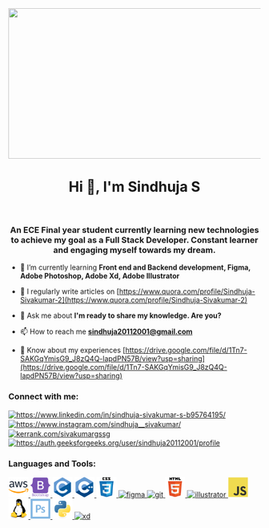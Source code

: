 

<img align= "center" height= "300px" width= "600px" src= "https://images.unsplash.com/photo-1549633030-89d0743bad01?ixid=MnwxMjA3fDB8MHxwaG90by1wYWdlfHx8fGVufDB8fHx8&ixlib">


<h1 align="center">Hi 👋, I'm Sindhuja S</h1><br>

<h3 align="center">An ECE Final year student currently learning new technologies to achieve my goal as a Full Stack Developer. Constant learner and engaging myself towards my dream.</h3>

- 🌱 I’m currently learning **Front end and Backend development, Figma, Adobe Photoshop, Adobe Xd, Adobe Illustrator**

- 📝 I regularly write articles on [https://www.quora.com/profile/Sindhuja-Sivakumar-2](https://www.quora.com/profile/Sindhuja-Sivakumar-2)

- 💬 Ask me about **I'm ready to share my knowledge. Are you?**

- 📫 How to reach me **sindhuja20112001@gmail.com**

- 📄 Know about my experiences [https://drive.google.com/file/d/1Tn7-SAKGqYmisG9_J8zQ4Q-lapdPN57B/view?usp=sharing](https://drive.google.com/file/d/1Tn7-SAKGqYmisG9_J8zQ4Q-lapdPN57B/view?usp=sharing)

<h3 align="left">Connect with me:</h3>
<p align="left">
<a href="https://linkedin.com/in/https://www.linkedin.com/in/sindhuja-sivakumar-s-b95764195/" target="blank"><img align="center" src="https://raw.githubusercontent.com/rahuldkjain/github-profile-readme-generator/neutral-icons/src/images/icons/Social/linked-in-alt.svg" alt="https://www.linkedin.com/in/sindhuja-sivakumar-s-b95764195/" height="30" width="40" /></a>
<a href="https://instagram.com/https://www.instagram.com/sindhuja__sivakumar/" target="blank"><img align="center" src="https://raw.githubusercontent.com/rahuldkjain/github-profile-readme-generator/neutral-icons/src/images/icons/Social/instagram.svg" alt="https://www.instagram.com/sindhuja__sivakumar/" height="30" width="40" /></a>
<a href="https://www.hackerrank.com/kerrank.com/sivakumargssg" target="blank"><img align="center" src="https://raw.githubusercontent.com/rahuldkjain/github-profile-readme-generator/neutral-icons/src/images/icons/Social/hackerrank.svg" alt="kerrank.com/sivakumargssg" height="30" width="40" /></a>
<a href="https://auth.geeksforgeeks.org/user/https://auth.geeksforgeeks.org/user/sindhuja20112001/profile" target="blank"><img align="center" src="https://raw.githubusercontent.com/rahuldkjain/github-profile-readme-generator/neutral-icons/src/images/icons/Social/geeks-for-geeks.svg" alt="https://auth.geeksforgeeks.org/user/sindhuja20112001/profile" height="30" width="40" /></a>
</p>

<h3 align="left">Languages and Tools:</h3>
<p align="left"> <a href="https://aws.amazon.com" target="_blank"> <img src="https://raw.githubusercontent.com/devicons/devicon/master/icons/amazonwebservices/amazonwebservices-original-wordmark.svg" alt="aws" width="40" height="40"/> </a> <a href="https://getbootstrap.com" target="_blank"> <img src="https://raw.githubusercontent.com/devicons/devicon/master/icons/bootstrap/bootstrap-plain-wordmark.svg" alt="bootstrap" width="40" height="40"/> </a> <a href="https://www.cprogramming.com/" target="_blank"> <img src="https://raw.githubusercontent.com/devicons/devicon/master/icons/c/c-original.svg" alt="c" width="40" height="40"/> </a> <a href="https://www.w3schools.com/cpp/" target="_blank"> <img src="https://raw.githubusercontent.com/devicons/devicon/master/icons/cplusplus/cplusplus-original.svg" alt="cplusplus" width="40" height="40"/> </a> <a href="https://www.w3schools.com/css/" target="_blank"> <img src="https://raw.githubusercontent.com/devicons/devicon/master/icons/css3/css3-original-wordmark.svg" alt="css3" width="40" height="40"/> </a> <a href="https://www.figma.com/" target="_blank"> <img src="https://www.vectorlogo.zone/logos/figma/figma-icon.svg" alt="figma" width="40" height="40"/> </a> <a href="https://git-scm.com/" target="_blank"> <img src="https://www.vectorlogo.zone/logos/git-scm/git-scm-icon.svg" alt="git" width="40" height="40"/> </a> <a href="https://www.w3.org/html/" target="_blank"> <img src="https://raw.githubusercontent.com/devicons/devicon/master/icons/html5/html5-original-wordmark.svg" alt="html5" width="40" height="40"/> </a> <a href="https://www.adobe.com/in/products/illustrator.html" target="_blank"> <img src="https://www.vectorlogo.zone/logos/adobe_illustrator/adobe_illustrator-icon.svg" alt="illustrator" width="40" height="40"/> </a> <a href="https://developer.mozilla.org/en-US/docs/Web/JavaScript" target="_blank"> <img src="https://raw.githubusercontent.com/devicons/devicon/master/icons/javascript/javascript-original.svg" alt="javascript" width="40" height="40"/> </a> <a href="https://www.linux.org/" target="_blank"> <img src="https://raw.githubusercontent.com/devicons/devicon/master/icons/linux/linux-original.svg" alt="linux" width="40" height="40"/> </a> <a href="https://www.photoshop.com/en" target="_blank"> <img src="https://raw.githubusercontent.com/devicons/devicon/master/icons/photoshop/photoshop-line.svg" alt="photoshop" width="40" height="40"/> </a> <a href="https://www.python.org" target="_blank"> <img src="https://raw.githubusercontent.com/devicons/devicon/master/icons/python/python-original.svg" alt="python" width="40" height="40"/> </a> <a href="https://www.adobe.com/products/xd.html" target="_blank"> <img src="https://cdn.worldvectorlogo.com/logos/adobe-xd.svg" alt="xd" width="40" height="40"/> </a> </p>
